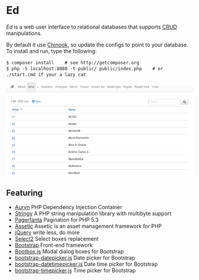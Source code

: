 # Ed 
*Ed* is a web user interface to relational databases that supports
[CRUD](https://en.wikipedia.org/wiki/Create,_read,_update_and_delete)
manipulations.

By default it use [Chinook](https://chinookdatabase.codeplex.com),
so update the configs to point to your database.  To install and run, type the following:

    $ composer install    # see http://getcomposer.org
    $ php -S localhost:8080 -t public/ public/index.php    # or ./start.cmd if your a lazy cat

![Screenshot](https://github.com/4d47/ed/blob/master/screenshot.png?raw=true)

## Featuring

- [Auryn](https://github.com/rdlowrey/Auryn) PHP Dependency Injection Container
- [Stringy](http://danielstjules.github.io/Stringy) A PHP string manipulation library with multibyte support
- [Pagerfanta](https://github.com/whiteoctober/Pagerfanta) Pagination for PHP 5.3
- [Assetic](https://github.com/kriswallsmith/assetic) Assetic is an asset management framework for PHP
- [jQuery](http://jquery.com) write less, do more
- [Select2](http://ivaynberg.github.com/select2) Select boxes replacement
- [Bootstrap](http://getbootstrap.com) Front-end framework
- [Bootbox.js](http://bootboxjs.com) Modal dialog boxes for Bootstrap
- [bootstrap-datepicker.js](http://www.eyecon.ro/bootstrap-datepicker) Date picker for Bootstrap
- [bootstrap-datetimepicker.js](http://www.malot.fr/bootstrap-datetimepicker) Date time picker for Bootstrap
- [bootstrap-timepicker.js](https://github.com/jdewit/bootstrap-timepicker) Time picker for Bootstrap

